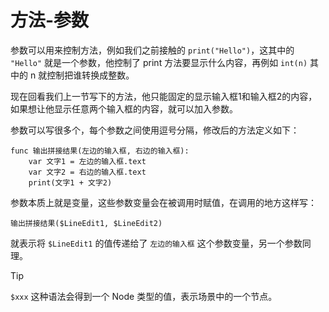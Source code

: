 # 方法-参数

参数可以用来控制方法，例如我们之前接触的 `print("Hello")`，这其中的 `"Hello"` 就是一个参数，他控制了 print 方法要显示什么内容，再例如 `int(n)` 其中的 n 就控制把谁转换成整数。

现在回看我们上一节写下的方法，他只能固定的显示输入框1和输入框2的内容，如果想让他显示任意两个输入框的内容，就可以加入参数。

参数可以写很多个，每个参数之间使用逗号分隔，修改后的方法定义如下：

```gdscript
func 输出拼接结果(左边的输入框, 右边的输入框):
    var 文字1 = 左边的输入框.text
    var 文字2 = 右边的输入框.text
    print(文字1 + 文字2)
```

参数本质上就是变量，这些参数变量会在被调用时赋值，在调用的地方这样写：

```gdscript
输出拼接结果($LineEdit1, $LineEdit2)
```

就表示将 `$LineEdit1` 的值传递给了 `左边的输入框` 这个参数变量，另一个参数同理。

> [!tip]
>
> `$xxx` 这种语法会得到一个 Node 类型的值，表示场景中的一个节点。
